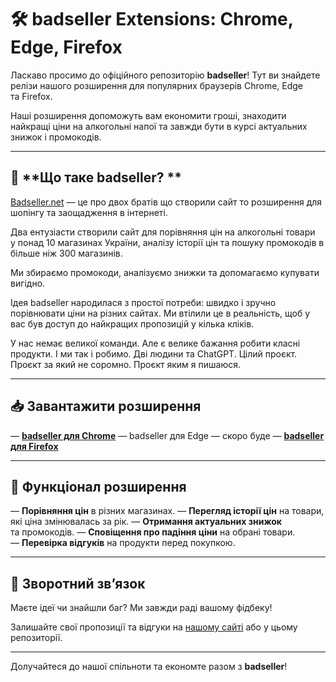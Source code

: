 # 🛠️ **badseller Extensions: Chrome, Edge, Firefox**
Ласкаво просимо до офіційного репозиторію **badseller**! Тут ви знайдете релізи нашого розширення для популярних браузерів Chrome, Edge та Firefox. 

Наші розширення допоможуть вам економити гроші, знаходити найкращі ціни на алкогольні напої та завжди бути в курсі актуальних знижок і промокодів.

---

## 🔗 **Що таке badseller? **
[Badseller.net](https://badseller.net) — це про двох братів що створили сайт то розширення для шопінгу та заощадження в інтернеті.

Два ентузіасти створили сайт для порівняння цін на алкогольні товари у понад 10 магазинах України, аналізу історії цін та пошуку промокодів в більше ніж 300 магазинів. 

Ми збираємо промокоди, аналізуємо знижки та допомагаємо купувати вигідно.

Ідея badseller народилася з простої потреби: швидко і зручно порівнювати ціни на різних сайтах. Ми втілили це в реальність, щоб у вас був доступ до найкращих пропозицій у кілька кліків.

У нас немає великої команди. Але є велике бажання робити класні продукти. І ми так і робимо. Дві людини та ChatGPT. Цілий проєкт. Проєкт за який не соромно. Проєкт яким я пишаюся.

---

## 📥 **Завантажити розширення**

— **[badseller для Chrome](https://chromewebstore.google.com/detail/badseller-%D0%BF%D0%BE%D1%80%D1%96%D0%B2%D0%BD%D1%8F%D0%BD%D0%BD%D1%8F-%D1%86%D1%96%D0%BD/jdlbodgahckfmggafjccgjikcapegdao)**
— badseller для Edge — скоро буде
— **[badseller для Firefox](https://addons.mozilla.org/ru/firefox/addon/badseller/)**

---

## 🚀 **Функціонал розширення**
— **Порівняння цін** в різних магазинах.
— **Перегляд історії цін** на товари, які ціна змінювалась за рік.
— **Отримання актуальних знижок** та промокодів.
— **Сповіщення про падіння ціни** на обрані товари.
— **Перевірка відгуків** на продукти перед покупкою.

---

## 💬 **Зворотний зв’язок**
Маєте ідеї чи знайшли баг? Ми завжди раді вашому фідбеку!

Залишайте свої пропозиції та відгуки на [нашому сайті](https://badseller.net) або у цьому репозиторії.

---

Долучайтеся до нашої спільноти та економте разом з **badseller**!
